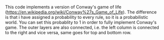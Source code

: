 This code implements a version of Conway's game of life (https://en.wikipedia.org/wiki/Conway%27s_Game_of_Life). The difference is that i have assigned a probability to every rule, so it is a probabilistic world. You can set this probablity to 1 in order to fully implement Conway's game. The outer layers are also connected, i.e. the left column is connected to the right and vice versa, same goes for top and bottom row.
